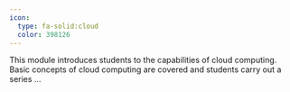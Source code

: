 ```yaml
---
icon:
  type: fa-solid:cloud
  color: 398126
---
```


This module introduces students to the capabilities of cloud computing. Basic concepts of cloud computing are covered and students carry out a series  ... 
